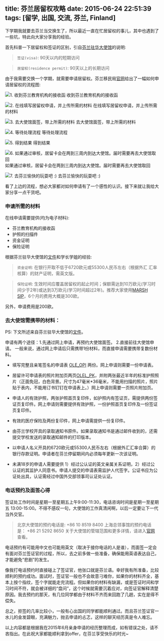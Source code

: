 title: 芬兰居留权攻略
date: 2015-06-24 22:51:39
tags: [留学, 出国, 交流, 芬兰, Finland]
---
下学期我就要去芬兰当交换生了，所以最近一直在忙居留权的事儿，其中也遇到了一些坑，特此向大家分享我的经验。

首先科普一下居留权和签证的区别，引自[芬兰驻华大使馆](http://www.finland.cn/public/default.aspx?nodeid=35198&contentlan=20&culture=zh-CN)的说明:

> `签证(visa)`: 90天以内的短期访问

> `居留权(residence permit)`: 90天以上的长期访问

由于我需要交换一个学期，就需要申请居留权。芬兰移民局[官网](http://www.migri.fi/studying_in_finland)给出了一幅如何申请居留权的流程图:
<!-- more -->

![1. 收到芬兰教育机构的接收函](http://7xkdra.com1.z0.glb.clouddn.com/image/blog/finnish_visa_1.png)
收到芬兰教育机构的接收函

![2. 在线填写居留权申请，并上传所需的材料](http://7xkdra.com1.z0.glb.clouddn.com/image/blog/finnish_visa_2.png)
在线填写居留权申请，并上传所需的材料

![3. 去大使馆面签，带上所需的材料](http://7xkdra.com1.z0.glb.clouddn.com/image/blog/finnish_visa_3.png)
去大使馆面签，带上所需的材料

![4. 等待处理流程](http://7xkdra.com1.z0.glb.clouddn.com/image/blog/finnish_visa_4.png)
等待处理流程

![5. 得到结果](http://7xkdra.com1.z0.glb.clouddn.com/image/blog/finnish_visa_5.png)
得到结果

![6. 如果通过审核，居留卡会在两到三周内到达大使馆。届时需要再去大使馆取回](http://7xkdra.com1.z0.glb.clouddn.com/image/blog/finnish_visa_6.png)
如果通过审核，居留卡会在两到三周内到达大使馆。届时需要再去大使馆取回

![7. 去芬兰愉快的玩耍吧 :)](http://7xkdra.com1.z0.glb.clouddn.com/image/blog/finnish_visa_7.png)
去芬兰愉快的玩耍吧 :)

看了上边的流程，想必大家都对如何申请有了一个感性的认识。接下来就让我给大家分享一点干货吧。

### 申请所需的材料

在线申请需要提供(均为电子材料):
- 芬兰教育机构的接收函
- 护照的扫描件
- 资金证明
- 保险证明

根据芬兰驻华大使馆的[文件](http://www.finland.cn/public/download.aspx?ID=129064&GUID={7FB83686-CFB9-47DB-8622-AF05F00B05EF})和学长学姐的经验:
> `资金证明`: 在银行开取不低于6720欧元或55300人民币左右（根据外汇
汇率核算）的财产证明，需英文版。

> `保险证明`: 生效时间应覆盖居留权的起止时间；保额需达到10万欧元(学习时间少于2年)或达到3万欧元(学习时间超过2年)。推荐大家使用[MARSH SIP](http://www.studyinfinland.fi/healthinsurance)，6个月的费用大概是300欧。

另外，申请费用是200欧。

### 去大使馆需携带的材料：

PS: 下文所述来自芬兰驻华大使馆的[文件](http://www.finland.cn/public/download.aspx?ID=129064&GUID={7FB83686-CFB9-47DB-8622-AF05F00B05EF})。

申请有两个途径：1.先通过网上申请，再预约大使馆面签。 2.直接前往大使馆申请。
一般来说，通过网上申请后只需携带1份材料，而直接申请需要携带复数份材料。

- 填写完整且亲笔签名的申请表 [OLE_OPI](http://www.migri.fi/services/application_forms/residence_permit_application_forms#ole_opi_en) 两份。网上申请则需要一份申请表。

- 居留许可申请表的照片附加页两页[OLEL_PK](http://www.migri.fi/download/16681_olel_pk_en.pdf?63f16edc3676d288)，并附两张最近半年的标准护照照片（正面免冠，白色背景。尺寸为47毫米*36毫米，不能用扫描的照片，照片贴于表内，不能用订书钉钉在申请表上。）网上申请则需要一页照片附加页。

- 申请人的有效护照，两张护照首页复印件，如护照内有签证页，需提供两份签证页复印件。网上申请则需要提供有效护照，一份护照首页复印件及一份签证页复印件。

- 有效的医疗保险及两份复印件，网上申请需提供一份复印件。

-  由芬兰学校开具的录取通知书原件。如果录取通知书是通过邮件收到的，还需提交学校发送的录取通知邮件的打印版本。

- 以申请人名义开具的6720欧元或55300人民币左右（根据外汇汇率合算）的银行存款证明。申请者在芬兰停留期间内必须每年更新一次该证明。

- 未满18岁的申请人需要提供 1）经过公认证的英文亲属关系证明，2）经过公认证的其监护人同意书。申请人提交的申请表需监护人代签字。公证书应为公证处出具，认证需经过中国外交部领事司认证处认证。

### 电话预约及面签心得

签证处工作时间是星期一至星期五上午9:00-11:30，电话咨询时间是星期一至星期五 13:00-15:00。不得不感叹一句，大使馆的工作真清闲啊，以后一定要让下一代当外交官。

> 北京大使馆的预约电话是: +86 10 8519 8400
> 上海总领事馆的预约电话是： +86  21 5292 8650
> 关于大使馆的管辖范围和更多详情，请进入[官网](http://www.finland.cn/public/default.aspx?nodeid=35200&contentlan=20&culture=zh-CN)查看。

电话预约有可能用中文也可能用英文（取决于接你电话的人是谁），而面签一定会有面对芬兰签证官的过程，所以，去之前多做一些准备，确保能用英语表达自己，才能避免“悲剧”的发生。

像我打电话预约时直接碰上了签证官，他张口就是芬兰语。幸好我有所准备，比较顺利的预约成功。面试时，签证官一般也不会故意刁难你，如果你的材料齐全，基本上按个指纹，签个字就能走完流程。但如果你的材料有缺漏，或是签证时间和学习时间不符，就会被详细的“盘问”，这个时候就需要沉着应对，向签证官解释清楚原因。我去预约的那天，有几位同学都由于材料不齐而来回跑了几趟，实在是得不偿失。

总之，拒签的几率比较小，一般有心出国的同学都能顺利通过。而且芬兰签证官一水儿的金发碧眼，充满魅力，抛去申请的忐忑，这样的聊天经历真是令人难忘。

以上内容都是根据我在2015年6月亲身申请的经历整理而成，如有错误之处，请不吝指出。在此祝大家都能顺利拿到offer，在芬兰享受快乐的时光~

